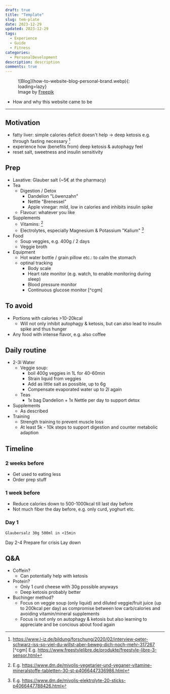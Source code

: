 ```yaml
---
draft: true
title: "Template"
slug: tem-plate
date: 2023-12-29
updated: 2023-12-29
tags: 
  - Experience
  - Guide
  - Fitness
categories:
  - PersonalDevelopment
description: description
comments: true
---
```


<figure markdown>
  ![Blog](how-to-website-blog-personal-brand.webp){: loading=lazy}
  <figcaption>Image by <a href="https://www.freepik.com/">Freepik</a></figcaption>
</figure>

- How and why this website came to be

<!--more-->

---

## Motivation
- fatty liver: simple calories deficit doesn't help -> deep ketosis e.g. through fasting necessary [^fattyliver]
- experience how (benefits from) deep ketosis & autophagy feel
- reset salt, sweetness and insulin sensitivity

## Prep
- Laxative: Glauber salt (~5€ at the pharmacy)
- Tea
  - Digestion / Detox
    - Dandelion "Löwenzahn"
    - Nettle "Brenessel"
    - Apple vinegar: mild, low in calories and inhibits insulin spike
  - Flavour: whatever you like
- Supplements
  - Vitamins: [^vitamins]
  - Electrolytes, especially Magnesium & Potassium "Kalium" [^electrolytes]
- Food
  - Soup veggies, e.g. 400g / 2 days
  - Veggie broth
- Equipment
  - Hot water bottle / grain pillow etc.: to calm the stomach
  - optinal tracking
    - Body scale
    - Heart rate monitor (e.g. watch, to enable monitoring during sleep)
    - Blood pressure monitor
    - Continuous glucose monitor [^cgm]

[^vitamins]: E.g. https://www.dm.de/mivolis-vegetarier-und-veganer-vitamine-mineralstoffe-tabletten-30-st-p4066447336986.html
[^electrolytes]: E.g. https://www.dm.de/mivolis-elektrolyte-20-sticks-p4066447788426.html
[^fattyliver]: https://www.l-iz.de/bildung/forschung/2020/02/interview-peter-schwarz-iss-so-viel-du-willst-aber-beweg-dich-noch-mehr-317267
[^cgm] E.g. https://www.freestylelibre.de/produkte/freestyle-libre-3-sensor.html

## To avoid
- Portions with calories >10-20kcal
  - Will not only inhibit autophagy & ketosis, but can also lead to insulin spike and thus hunger
- Any food with intense flavor, e.g. also coffee

## Daily routine
- 2-3l Water 
  - Veggie soup:  
    - boil 400g veggies in 1L for 40-60min 
    - Strain liquid from veggies 
    - Add as little salt as possible, up to 6g 
    - Compensate evaporated water up to 2l again 
  - Teas 
    - 1x bag Dandelion + 1x Nettle per day to support detox
- Supplements 
  - As described
- Training
  - Strength training to prevent muscle loss
  - At least 5k - 10k steps to support digestion and counter metabolic adaption

## Timeline

### 2 weeks before 
- Get used to eating less 
- Order prep stuff 

### 1 week before 
- Reduce calories down to 500-1000kcal till last day before  
- Not much fiber the day before, e.g. only curd, yoghurt etc. 

### Day 1 
    Glaubersalz 30g 500ml in <15min 
Day 2-4 
    Prepare for crisis 
        Lay down 

## Q&A
- Coffein?
  - Can potentially help with ketosis 
- Protein? 
  - Only 1 curd cheese with 30g possible anyways 
  - Deep ketosis probably better
- Buchinger method?
  - Focus on veggie soup (only liquid) and diluted veggie/fruit juice (up to 200kcal per day) as compromise between low carb/calories and avoiding vitamin/mineral supplements
  - Focus is not only on autophagy & ketosis but also learning to appreciate and be concious about food again